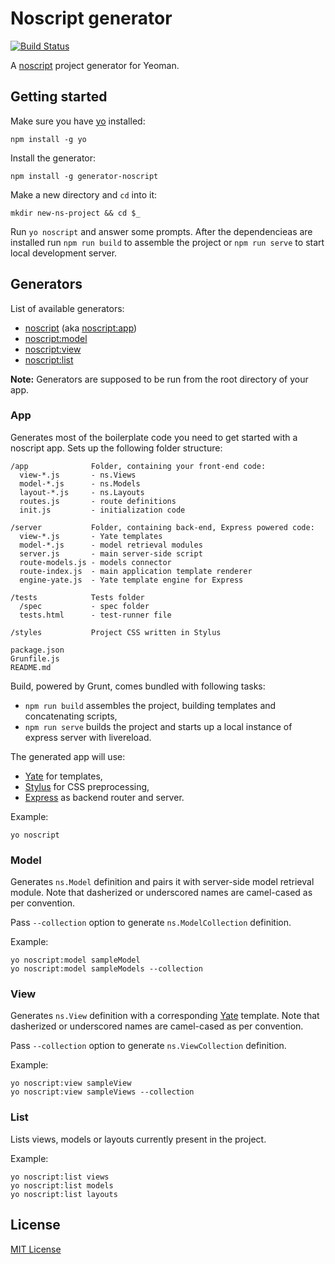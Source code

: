 # Noscript generator
[![Build Status](https://secure.travis-ci.org/Lapple/generator-noscript.png?branch=master)](https://travis-ci.org/Lapple/generator-noscript)

A [noscript](https://github.com/pasaran/noscript/) project generator for Yeoman.

## Getting started

Make sure you have [yo](https://github.com/yeoman/yo) installed:

    npm install -g yo

Install the generator:

    npm install -g generator-noscript

Make a new directory and `cd` into it:

    mkdir new-ns-project && cd $_

Run `yo noscript` and answer some prompts. After the dependencieas are
installed run `npm run build` to assemble the project or `npm run serve` to
start local development server.

## Generators

List of available generators:

- [noscript](#app) (aka [noscript:app](#app))
- [noscript:model](#model)
- [noscript:view](#view)
- [noscript:list](#list)

**Note:** Generators are supposed to be run from the root directory of your app.

### App

Generates most of the boilerplate code you need to get started with a noscript
app. Sets up the following folder structure:

```
/app              Folder, containing your front-end code:
  view-*.js       - ns.Views
  model-*.js      - ns.Models
  layout-*.js     - ns.Layouts
  routes.js       - route definitions
  init.js         - initialization code

/server           Folder, containing back-end, Express powered code:
  view-*.js       - Yate templates
  model-*.js      - model retrieval modules
  server.js       - main server-side script
  route-models.js - models connector
  route-index.js  - main application template renderer
  engine-yate.js  - Yate template engine for Express

/tests            Tests folder
  /spec           - spec folder
  tests.html      - test-runner file

/styles           Project CSS written in Stylus

package.json
Grunfile.js
README.md
```

Build, powered by Grunt, comes bundled with following tasks:

- `npm run build` assembles the project, building templates and concatenating
scripts,
- `npm run serve` builds the project and starts up a local instance
of express server with livereload.

The generated app will use:

- [Yate](https://github.com/pasaran/yate/) for templates,
- [Stylus](https://github.com/learnboost/stylus) for CSS preprocessing,
- [Express](https://github.com/visionmedia/express) as backend router and server.

Example:

    yo noscript

### Model

Generates `ns.Model` definition and pairs it with server-side model retrieval
module. Note that dasherized or underscored names are camel-cased as per
convention.

Pass `--collection` option to generate `ns.ModelCollection` definition.

Example:

    yo noscript:model sampleModel
    yo noscript:model sampleModels --collection

### View

Generates `ns.View` definition with a corresponding
[Yate](https://github.com/pasaran/yate/) template. Note that dasherized or
underscored names are camel-cased as per convention.

Pass `--collection` option to generate `ns.ViewCollection` definition.

Example:

    yo noscript:view sampleView
    yo noscript:view sampleViews --collection

### List

Lists views, models or layouts currently present in the project.

Example:

    yo noscript:list views
    yo noscript:list models
    yo noscript:list layouts

## License
[MIT License](http://en.wikipedia.org/wiki/MIT_License)
